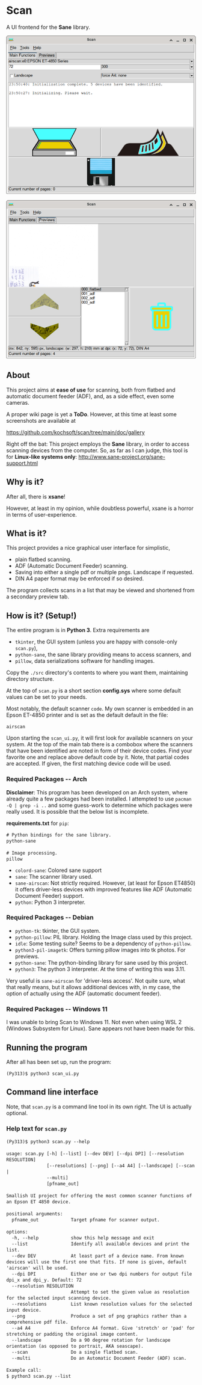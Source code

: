 # Scan

A UI frontend for the **Sane** library.

![Screenshot of Scan's main tab.](https://github.com/kochsoft/scan/blob/main/doc/gallery/ui_opening.png "Fig.: The main tab.")

![Screenshot of Scan's previewing tab.](https://github.com/kochsoft/scan/blob/main/doc/gallery/preview_window.png "Fig.: The sorting and preview tab.")

## About

This project aims at **ease of use** for scanning, both from flatbed and automatic
document feeder (ADF), and, as a side effect, even some cameras.

A proper wiki page is yet a **ToDo**. However, at this time at least some
screenshots are available at

https://github.com/kochsoft/scan/tree/main/doc/gallery

Right off the bat: This project employs the **Sane** library, in order to access
scanning devices from the computer. So, as far as I can judge, this tool is for
**Linux-like systems only**: http://www.sane-project.org/sane-support.html

## Why is it?

After all, there is **xsane**!

However, at least in my opinion, while doubtless powerful, xsane is a horror
in terms of user-experience.

## What is it?

This project provides a nice graphical user interface for simplistic,

* plain flatbed scanning.
* ADF (Automatic Document Feeder) scanning.
* Saving into either a single pdf or multiple pngs. Landscape if requested.
* DIN A4 paper format may be enforced if so desired.

The program collects scans in a list that may be viewed and shortened
from a secondary preview tab.

## How is it? (Setup!)

The entire program is in **Python 3**. Extra requirements are

* `tkinter`, the GUI system (unless you are happy with console-only `scan.py`),
* `python-sane`, the sane library providing means to access scanners, and
* `pillow`, data serializations software for handling images.

Copy the `./src` directory's contents to where you want them, maintaining
directory structure.

At the top of `scan.py` is a short section **config.sys** where some
default values can be set to your needs.

Most notably, the default scanner `code`. My own scanner is embedded in
an Epson ET-4850 printer and is set as the default default in the file:

```
airscan
```

Upon starting the `scan_ui.py`, it will first look for available scanners
on your system. At the top of the main tab there is a combobox where the
scanners that have been identified are noted in form of their device codes.
Find your favorite one and replace above default code by it.
Note, that partial codes are accepted. If given, the first matching device
code will be used.

### Required Packages -- Arch

**Disclaimer**: This program has been developed on an Arch system, where already
quite a few packages had been installed. I attempted to use `pacman -Q | grep -i ..`
and some guess-work to determine which packages were really used.
It is possible that the below list is incomplete.

**requirements.txt** for `pip`:

```
# Python bindings for the sane library.
python-sane

# Image processing.
pillow
```
 
* `colord-sane`: Colored sane support
* `sane`: The scanner library used.
* `sane-airscan`: Not strictly required. However, (at least for Epson ET4850) it offers driver-less devices with improved features like ADF (Automatic Document Feeder) support.
* `python`: Python 3 interpreter.

### Required Packages  -- Debian

* `python-tk`: tkinter, the GUI system.
* `python-pillow`: PIL library. Holding the Image class used by this project.
* `idle`: Some testing suite? Seems to be a dependency of `python-pillow`.
* `python3-pil-imagetk`: Offers turning pillow images into tk photos. For previews.
* `python-sane`: The python-binding library for sane used by this project.
* `python3`: The python 3 interpreter. At the time of writing this was 3.11.

Very useful is `sane-airscan` for 'driver-less access'. Not quite sure, what
that really means, but it allows additional devices with, in my case,
the option of actually using the ADF (automatic document feeder).

### Required Packages -- Windows 11

I was unable to bring Scan to Windows 11. Not even when using WSL 2
(Windows Subsystem for Linux). Sane appears not have been made for this.

## Running the program

After all has been set up, run the program:

```
(Py313)$ python3 scan_ui.py
```

## Command line interface

Note, that `scan.py` is a command line tool in its own right.
The UI is actually optional.

### Help text for `scan.py`

```
(Py313)$ python3 scan.py --help

usage: scan.py [-h] [--list] [--dev DEV] [--dpi DPI] [--resolution RESOLUTION]
               [--resolutions] [--png] [--a4 A4] [--landscape] [--scan |
               --multi]
               [pfname_out]

Smallish UI project for offering the most common scanner functions of an Epson ET 4850 device.

positional arguments:
  pfname_out            Target pfname for scanner output.

options:
  -h, --help            show this help message and exit
  --list                Identify all available devices and print the list.
  --dev DEV             At least part of a device name. From known devices will use the first one that fits. If none is given, default 'airscan' will be used.
  --dpi DPI             Either one or two dpi numbers for output file dpi_x and dpi_y. Default: 72
  --resolution RESOLUTION
                        Attempt to set the given value as resolution for the selected input scanning device.
  --resolutions         List known resolution values for the selected input device.
  --png                 Produce a set of png graphics rather than a comprehensive pdf file.
  --a4 A4               Enforce A4 format. Give 'stretch' or 'pad' for stretching or padding the original image content.
  --landscape           Do a 90 degree rotation for landscape orientation (as opposed to portrait, AKA seascape).
  --scan                Do a single flatbed scan.
  --multi               Do an Automatic Document Feeder (ADF) scan.

Example call:
$ python3 scan.py --list
```
